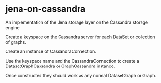 # jena-on-cassandra
An implementation of the Jena storage layer on the Cassandra storage engine.

Create a keyspace on the Cassandra server for each DataSet or collection of graphs.

Create an instance of CassandraConnection.

Use the keyspace name and the CassandraConnection to create a DatasetGraphCassandra or 
GraphCassandra instance.

Once constructed they should work as any normal DatasetGraph or Graph.

